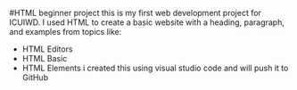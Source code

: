 #HTML beginner project
this is my first web development project for ICUIWD.
I used HTML to create a basic website with a heading, paragraph, and examples from topics like:

- HTML Editors
- HTML Basic
- HTML Elements
  i created this using visual studio code and will push it to GitHub

